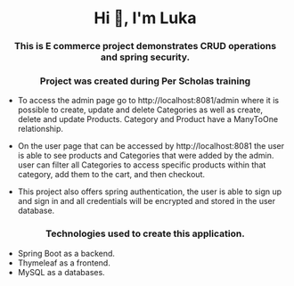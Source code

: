 <h1 align="center">Hi 👋, I'm Luka</h1>
<h3 align="center">This is E commerce project demonstrates CRUD operations
and spring security. </h3>
<h3 align="center">Project was created during Per Scholas training</h3>

* To access the admin page go to http://localhost:8081/admin where it is possible to create,  update and delete Categories as well as create, delete and update Products. Category and Product have a ManyToOne relationship.

* On the user page that can be accessed by http://localhost:8081 the user is able to see products and Categories that were added by the admin. user can filter all Categories to access specific products within that category, add them to the cart, and then checkout.

* This project also offers spring authentication, the user is able to sign up and sign in and all credentials will be encrypted and stored in the user database.


<h3 align="center">Technologies used to create this application.</h3>

* Spring Boot as a backend.
* Thymeleaf as a frontend.
* MySQL as a databases.

